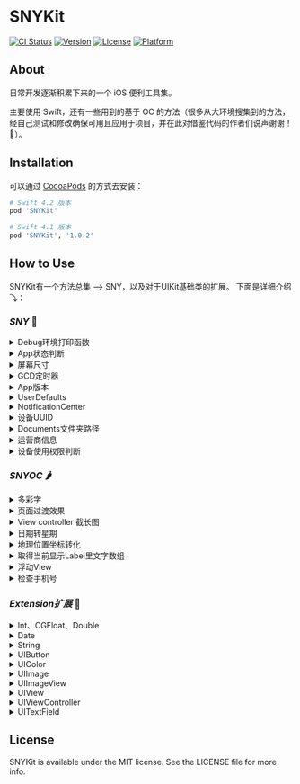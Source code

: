 # SNYKit

[![CI Status](https://img.shields.io/travis/zesicus/SNYKit.svg?style=flat)](https://travis-ci.org/zesicus/SNYKit)
[![Version](https://img.shields.io/cocoapods/v/SNYKit.svg?style=flat)](https://cocoapods.org/pods/SNYKit)
[![License](https://img.shields.io/cocoapods/l/SNYKit.svg?style=flat)](https://cocoapods.org/pods/SNYKit)
[![Platform](https://img.shields.io/cocoapods/p/SNYKit.svg?style=flat)](https://cocoapods.org/pods/SNYKit)

## About

日常开发逐渐积累下来的一个 iOS 便利工具集。

主要使用 Swift，还有一些用到的基于 OC 的方法（很多从大环境搜集到的方法，经自己测试和修改确保可用且应用于项目，并在此对借鉴代码的作者们说声谢谢！🙏）。

## Installation

可以通过 [CocoaPods](https://cocoapods.org) 的方式去安装：

```ruby
# Swift 4.2 版本
pod 'SNYKit'

# Swift 4.1 版本
pod 'SNYKit', '1.0.2'
```

## How to Use

SNYKit有一个方法总集 --> SNY，以及对于UIKit基础类的扩展。
下面是详细介绍⤵：

### *SNY* 🍋

<details>
 <summary>Debug环境打印函数</summary>
 
 ```Swift
 dprint("hello")
 ```
 
</details> 

<details>
 <summary>App状态判断</summary>

```Swift
//判断App是否在前台并且能有效接收事件
SNY.appStates.isForeground

//判断App是否在后台运行
SNY.appStates.isBackground

//判断App是否在非活跃状态，这种状态可能处于正在将App转移到后台或者把app调起到前台时
SNY.appStates.isInactive
```

具体请参考 `UIApplication.shared.applicationState`

> 除了比较懒的写系统的写法，再就是我也只需要个判断。

</details>

<details>
 <summary>屏幕尺寸</summary>
 
 * 不说你们都懂得
 
 ```Swift
SNY.screen.frame
SNY.screen.height
SNY.screen.width
SNY.screen.scale
 ```
 
</details>



<details>
 <summary>GCD定时器</summary>
 
* 主线程 `GCD.main`
* 高优先后台线程 `GCD.globalHigh`
* 一般后台线程 `GCD.global`
* 标签线程: `GCD.seria(label: "hello")`
* 分组线程(default组) `GCD.concurrent(label: "hello")`

* 延迟执行

```Swift
//延迟 1 秒执行
SNY.gcd.after(time: 1.0, queue: GCD.main) {
	dprint("Hello")
}
```

> 当然，上面这个方法也可以用下面定时器执行

* 定时器

```
//设置循环定时器，1秒执行一次
SNY.gcd.scheduledDispatchTimer(WithTimerName: "hello", timeInterval: 1.0, queue: GCD.main, repeats: true) {
    dprint("Hello")
}

//检查定时器是否存在
SNY.gcd.isExistTimer(WithTimerName: "hello")

//销毁定时器
SNY.gcd.cancleTimer(WithTimerName: "hello")
```

 
</details>

<details>
 <summary>App版本</summary>
 
 ```Swift
 SNY.appVersion
 ```
 
</details> 

<details>
 <summary>UserDefaults</summary>
 
 ```Swift
 SNY.defaults.set...
 ```
 
</details> 

<details>
 <summary>NotificationCenter</summary>
 
 ```Swift
 SNY.defaultNoti.post...
 ```
 
</details> 

<details>
 <summary>设备UUID</summary>
 
 ```Swift
 SNY.uuid
 ```
 
</details> 

<details>
 <summary>Documents文件夹路径</summary>
 
 ```Swift
SNY.documentsPath
 ```
 
</details> 

<details>
 <summary>运营商信息</summary>
 
 返回一个元祖，包含 
 
 * 运营商名 carrierName 例 中国联通
 * 国家代码(大写) carrierName 例 CN
 * 网络制式 networkType 例 4G


```Swift
SNY.getCarrier()
```
 
</details> 

<details>
 <summary>设备使用权限判断</summary>
 
 * 网络使用权限
 
 ```Swift
 switch SNY.netPermission {
    case .notRestricted:
        dprint("无限制")
        break
    case .restricted:
        dprint("网络限制")
        break
    case .restrictedStateUnknown:
        dprint("未设置过网络权限时是这个状态")
        break
    default:
        break
 }
 ```
 
 * 相册使用权限

 ```Swift
 switch SNY.photoAlbumPermission {
    case .authorized:
        dprint("已授权")
        break
    case .denied:
        dprint("已阻止")
        break
    case .notDetermined:
        dprint("未知")
        break
    case .restricted:
        dprint("未授权，可能是家长控制权限")
        break
 }
 ```
 
 * 相机使用权限

 ```Swift
 switch SNY.cameraPermission {
    case .authorized:
        dprint("已授权相机")
        break
    case .denied:
        dprint("拒绝使用相机")
        break
    case .restricted:
        dprint("受限制的")
        break
    case .notDetermined:
        dprint("系统未知，可能第一次开启app时状态是这样的")
        break
 }
 ```
 
 * 麦克风使用权限

 ```Swift
 switch SNY.microphonePermission {
    case .authorized:
        dprint("已授权麦克风")
        break
    case .denied:
        dprint("已拒绝麦克风")
        break
    case .restricted:
        dprint("受限制的")
        break
    case .notDetermined:
        dprint("系统未知，可能第一次开启app时状态是这样的")
        break
 }
 ```
 
 * 推送权限

 ```Swift
 if SNY.pushPermission {
     dprint("推送已开启")
 } else {
     dprint("推送未开启/未知")
 }
 ```
 
 * 定位权限

 ```Swift
 if SNY.locationPermission {
     dprint("GPS可用")
 } else {
     dprint("GPS不可用")
 }
 ```
 
 
</details> 
 

### *SNYOC* 🌶

<details>
 <summary> 多彩字 </summary>
 
 * 改变字符串中个别字符的颜色

```Swift
SNYOC.returnColorfulString("确认授权并同意《用户授权协议》", keyword: "《用户授权协议》", color: .mainTheme)
```

* 改变字符串中许多字符的颜色，比如只把字符串中的数字变色

```Swift
SNYOC.returnColorfulString("我是\(Profile.nickName ?? "")，掘金联盟第 \(rankNum) 号成员", which: ["0", "1", "2", "3", "4", "5", "6", "7", "8", "9"], color: .mainTheme)
```
 
</details> 


<details>
 <summary> 页面过渡效果 </summary>
 
 * 给你的Layer加一个过渡效果，这样比如Push出来的页面会有不同动画效果，方法里面有详细说明

```Swift
SNYOC.addAnimation(self.view.layer, type: "rotate")
```
 
</details>  


<details>
 <summary> View controller 截长图 </summary>
 
 * 生成整个View截图，当然如果想截长图传个ScrollView就好了

```Swift
SNYOC.generateImage(from: self.tableView, size: self.tableView.contentSize)
```
 
</details>   


<details>
 <summary> 日期转星期 </summary>

* 输入日期显示星期几

```Swift
SNYOC.getWeek(Date())
```
 
</details>   


<details>
 <summary> 地理位置坐标转化 </summary>

```Swift
let snyoc = SNYOC.init(latitude: 123, andLongitude: 123)

//从GPS坐标转化到高德坐标
snyoc?.transformFromGPSToGD().latitude
snyoc?.transformFromGPSToGD().longitude

//从高德坐标转化到百度坐标
snyoc?.transformFromGDToBD().latitude
snyoc?.transformFromGDToBD().longitude

//从百度坐标到高德坐标
snyoc?.transformFromBDToGD().latitude
snyoc?.transformFromBDToGD().longitude

//从高德坐标到GPS坐标
snyoc?.transformFromGDToGPS().latitude
snyoc?.transformFromGDToGPS().longitude

//从百度坐标到GPS坐标
snyoc?.transformFromBDToGPS().latitude
snyoc?.transformFromBDToGPS().longitude
```
 
</details>


<details>
 <summary> 取得当前显示Label里文字数组 </summary>
 
 * 取得当前显示Label里文字数组，或许你可以拿来判断一下行数，然后判断展开收缩

```Swift
SNYOC.getLinesArrayOfString(in: cell?.detailLabel)
```
 
</details>


<details>
 <summary> 浮动View </summary>
 
 * 跳动的View，加载多个类似于蚂蚁森林的感觉

```Swift
SNYOC.jumpAnimationView(jumpView)
```
 
</details>


<details>
 <summary> 检查手机号 </summary>
 
 * 返回 true 或 false
 
```Swift
SNYOC.checkTel("12345")
```
 
</details> 


### *Extension扩展* 🥝

<details>
 <summary>Int、CGFloat、Double</summary>

* 毫秒转Date型日期

```Swift
12345000.getDate()
```

* 毫秒转字符型日期

```Swift
12345000.getStringDate(format: "yyyy-MM-dd HH:mm")
```

* 生成随机数

```Swift
// 生成 0 - Max 中的随机数
Int.random
//生成 0 - n-1 之间的随机数
Int.random(n: 10)
//生成 min - max 之间的随机数
Int.random(min: 1, max: 10)
```
 
</details> 

<details>
 <summary>Date</summary>
 
 * 日期转字符串

```Swift
Date().getStringDate(format: "yyyy-MM-dd HH:mm")
```

* 判别时间：刚刚、1分钟前、1小时前...

```Swift
Date().judgeTime()
```
 
</details> 

<details>
 <summary>String</summary>
 
* 随机MD5，这部分给注释掉了，使用则在桥接文件中`#import <CommonCrypto/CommonCrypto.h>`

```Swift
String.randomMD5()
```

* 获得字符串宽度

```Swift
"getw".getWidth(size: 15)
```

* HTML字符串本地富文本

```Swift
"<HTML>".html2AttributedString
```

* HTML字符串本地纯文本

```Swift
"<HTML>".html2String
```

* 获得带有行间距的字符串，lineSpacing：行间距，charSpacing：字间距

```Swift
getLineSpacing(lineSpacing: 1, charSpacing: 1)
```

* 存储文件标记不同步iCloud

```Swift
path.excludeFromBackup()
```

* 截取字符串

```Swift
"12345".substring(toIndex: 1)
"1123".substring(fromIndex: 1)
```

* 字符串转为字符数组

```Swift
"1123".toCharArray()
```

* 播放声音

```Swift
musicPath.playSound()
```
 
</details> 

<details>
 <summary>UIButton</summary>
  
```Swift
//左边文字右边图片
thumUpBtn.setTitleRightImgLeft(title: "点赞", font: UIFont.systemFont(ofSize: 12.0), fontColor: .leastBlack, image: UIImage(named: "like"), dist: 10.0)

//右边文字左边图片
thumUpBtn.setTitleLeftImgRight(title: "点赞", font: UIFont.systemFont(ofSize: 12.0), fontColor: .leastBlack, image: UIImage(named: "like"), dist: 10.0)
```

</details> 


<details>
 <summary>UIColor</summary>
 
 * 不用除255的便利方法

```Swift
UIColor(r: 12, g: 22, b: 125)
```

* 16进制颜色

```Swift
UIColor(hex: 0x3E609E)
```

* 纯色图片

```Swift
UIColor.red.getImage()
```
 
</details>  


<details>
 <summary>UIImage</summary>
 
 * 压缩图片

```Swift
image.compressImage(toByte: 100 * 1024)
```
 
</details> 


<details>
 <summary>UIImageView</summary>
 
* 填充虚线，注意view的高度

```Swift
imageView.fillImaginaryLine()
```

* Kingfisher 需要关闭注释

```Swift
//设置无缓存网络图片
imageView.setNetImgNoCache(urlString: "http://baidu.com/abc.jpg")

//设置网络图片
imageView.setNetImg(urlString: "http://baidu.com/abc.jpg")
```
 
</details> 


<details>
 <summary>UIView</summary>
 
 * 适用于提示框弹出的动画展示效果, with后面跟的是阴影遮罩，手动传入

```Swift
//弹出
exchangeView.animateIn(parentVC: self.navigationController!, with: backgroundView)

//消失
exchangeView.animateOut(with: backgroundView)
```
 
</details> 


<details>
 <summary>UIViewController </summary>

* 导航栏左右按钮

```Swift
//左导航栏图片按钮
addLefttBarButtonItem(navigationItem, image: #imageLiteral(resourceName: "bar_search"), target: self, action: #selector(searchAction))

//右导航栏图片按钮
addRightBarButtonItem(navigationItem, image: #imageLiteral(resourceName: "bar_post"), target: self, action: #selector(rightBtnAction))

//左导航栏IconFont按钮
addIconFontLeftBarButtonItem(navigationItem, unicode: "\u{e604}", color: .white, target: self, action: #selector(h))

//右导航栏IconFont按钮
addIconFontRightBarButtonItem(navigationItem, unicode: "\u{e604}", color: .white, target: self, action: #selector(h))

//左导航栏多个文字按钮
addLeftBarButtonItem(navigationItem, title: "左按钮", titleColor: .red, target: self, action: #selector(leftAction))

//右导航栏多个文字按钮
addRightBarButtonItem(navigationItem, title: "右按钮", titleColor: .blue, target: self, action: #selector(rightAction))

//左导航栏多个文字按钮
addIconFontLeftBarButtonItems(navigationItem, unicodes: ["\u{e604}", "\u{e604}", "\u{e604}"], colors: Array.init(repeating: .white, count: 3), dist: 20, target: self, action: [#selector(h), #selector(h), #selector(h)])

//右导航栏多个文字按钮
addIconFontRightBarButtonItems(navigationItem, unicodes: ["\u{e604}", "\u{e604}", "\u{e604}"], colors: Array.init(repeating: .white, count: 3), dist: 20, target: self, action: [#selector(h), #selector(h), #selector(h)])

```

</details> 

<details>
 <summary>UITextField</summary>

* 设置 Placeholder，颜色，字体可选

```Swift
field.setPlaceholder("hello", color: .red)
field.setPlaceholder("hello", font: UIFont.systemFont(ofSize: 30))
field.setPlaceholder("hello", color: .red, font: UIFont.systemFont(ofSize: 50))
```
 
</details>


## License

SNYKit is available under the MIT license. See the LICENSE file for more info.
